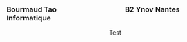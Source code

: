 ### Bourmaud Tao &nbsp; &nbsp; &nbsp; &nbsp; &nbsp; &nbsp; &nbsp; &nbsp; &nbsp; &nbsp; &nbsp; &nbsp; &nbsp; &nbsp; &nbsp; &nbsp; &nbsp; &nbsp; &nbsp; &nbsp; B2 Ynov Nantes Informatique


<center>Test</center>